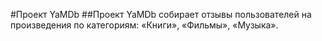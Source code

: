 #Проект YaMDb
##Проект YaMDb собирает отзывы пользователей на произведения по категориям: «Книги», «Фильмы», «Музыка». 
